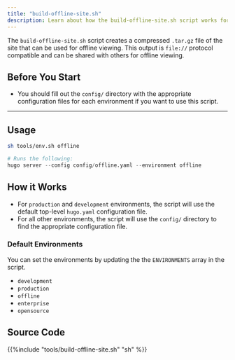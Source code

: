 ```yaml
---
title: "build-offline-site.sh"
description: Learn about how the build-offline-site.sh script works for this theme. 
---
```


The `build-offline-site.sh` script creates a compressed `.tar.gz` file of the site that can be used for offline viewing. This output is `file://` protocol compatible and can be shared with others for offline viewing.

## Before You Start 

- You should fill out the `config/` directory with the appropriate configuration files for each environment if you want to use this script.

---

## Usage

```bash
sh tools/env.sh offline
```
```s
# Runs the following:
hugo server --config config/offline.yaml --environment offline
```

## How it Works

- For `production` and `development` environments, the script will use the default top-level `hugo.yaml` configuration file.
- For all other environments, the script will use the `config/` directory to find the appropriate configuration file.

### Default Environments

You can set the environments by updating the the `ENVIRONMENTS` array in the script. 

- `development`
- `production`
- `offline`
- `enterprise`
- `opensource`


## Source Code 

{{%include "tools/build-offline-site.sh" "sh" %}}